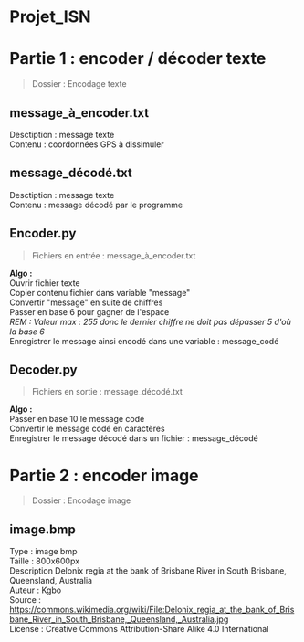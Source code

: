 # Projet_ISN
 
Partie 1 : encoder / décoder texte
=
<blockquote> Dossier : Encodage texte </blockquote>  

message_à_encoder.txt
-
Desctiption : message texte  
Contenu : coordonnées GPS à dissimuler  

message_décodé.txt
-
Desctiption : message texte  
Contenu : message décodé par le programme

Encoder.py
-
<blockquote> Fichiers en entrée : message_à_encoder.txt </blockquote>  
<strong> Algo : </strong>
</br> Ouvrir fichier texte
</br> Copier contenu fichier dans variable "message"
</br> Convertir "message" en suite de chiffres
</br> Passer en base 6 pour gagner de l'espace
</br> <em> REM : Valeur max : 255 donc le dernier chiffre ne doit pas dépasser 5 d'où la base 6 </em>
</br> Enregistrer le message ainsi encodé dans une variable : message_codé

Decoder.py
-
<blockquote> Fichiers en sortie : message_décodé.txt </blockquote>  
<strong> Algo : </strong>
</br> Passer en base 10 le message codé
</br> Convertir le message codé en caractères
</br> Enregistrer le message décodé dans un fichier : message_décodé

Partie 2 : encoder image
=
<blockquote> Dossier : Encodage image </blockquote>  

image.bmp
-
Type : image bmp  
Taille : 800x600px  
Description	Delonix regia at the bank of Brisbane River in South Brisbane, Queensland, Australia  
Auteur : Kgbo  
Source : <https://commons.wikimedia.org/wiki/File:Delonix_regia_at_the_bank_of_Brisbane_River_in_South_Brisbane,_Queensland,_Australia.jpg>  
License : Creative Commons Attribution-Share Alike 4.0 International  
